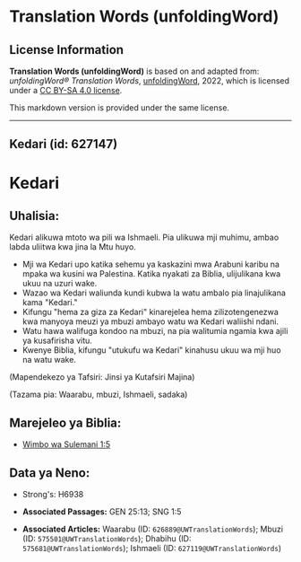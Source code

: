 # Translation Words (unfoldingWord)

## License Information

**Translation Words (unfoldingWord)** is based on and adapted from: _unfoldingWord® Translation Words_, [unfoldingWord](https://unfoldingword.org/utw), 2022, which is licensed under a [CC BY-SA 4.0 license](https://creativecommons.org/licenses/by-sa/4.0/legalcode.en).

This markdown version is provided under the same license.



--------------------------------

## Kedari (id: 627147)

Kedari
======

Uhalisia:
---------

Kedari alikuwa mtoto wa pili wa Ishmaeli. Pia ulikuwa mji muhimu, ambao labda uliitwa kwa jina la Mtu huyo.

* Mji wa Kedari upo katika sehemu ya kaskazini mwa Arabuni karibu na mpaka wa kusini wa Palestina. Katika nyakati za Biblia, ulijulikana kwa ukuu na uzuri wake.
* Wazao wa Kedari waliunda kundi kubwa la watu ambalo pia linajulikana kama "Kedari."
* Kifungu "hema za giza za Kedari" kinarejelea hema zilizotengenezwa kwa manyoya meuzi ya mbuzi ambayo watu wa Kedari waliishi ndani.
* Watu hawa walifuga kondoo na mbuzi, na pia walitumia ngamia kwa ajili ya kusafirisha vitu.
* Kwenye Biblia, kifungu "utukufu wa Kedari" kinahusu ukuu wa mji huo na watu wake.

(Mapendekezo ya Tafsiri: Jinsi ya Kutafsiri Majina)

(Tazama pia: Waarabu, mbuzi, Ishmaeli, sadaka)

Marejeleo ya Biblia:
--------------------

* [Wimbo wa Sulemani 1:5](https://ref.ly/Song1:5)

Data ya Neno:
-------------

* Strong's: H6938

* **Associated Passages:** GEN 25:13; SNG 1:5
* **Associated Articles:** Waarabu (ID: `626889@UWTranslationWords`); Mbuzi (ID: `575501@UWTranslationWords`); Dhabihu (ID: `575681@UWTranslationWords`); Ishmaeli (ID: `627119@UWTranslationWords`)

